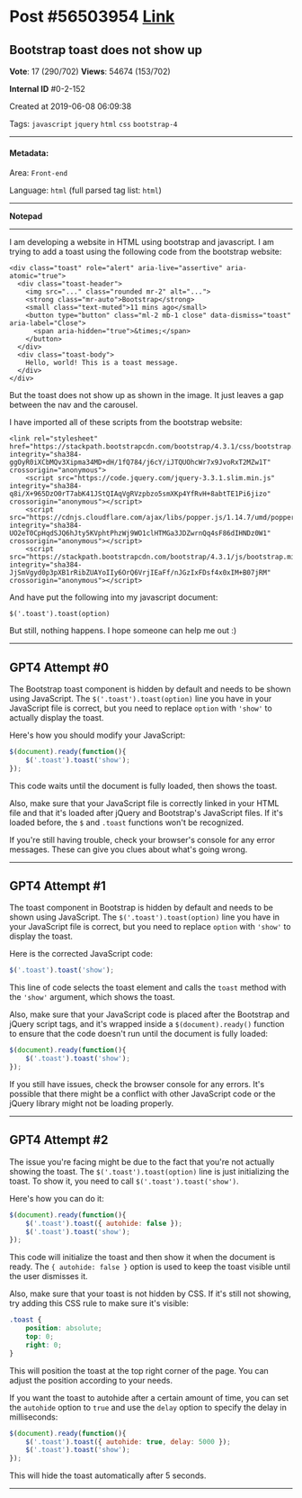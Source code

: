 
# Post \#56503954 [Link](https://stackoverflow.com/questions/56503954/)

## Bootstrap toast does not show up

**Vote**: 17 (290/702) **Views**: 54674 (153/702) 

**Internal ID** \#0-2-152

Created at 2019-06-08 06:09:38

Tags: `javascript` `jquery` `html` `css` `bootstrap-4`

----------

#### Metadata:

Area: `Front-end`

Language: `html` (full parsed tag list: `html`)

----------

**Notepad**


----------

I am developing a website in HTML using bootstrap and javascript. I am trying to add a toast using the following code from the bootstrap website:

```
<div class="toast" role="alert" aria-live="assertive" aria-atomic="true">
  <div class="toast-header">
    <img src="..." class="rounded mr-2" alt="...">
    <strong class="mr-auto">Bootstrap</strong>
    <small class="text-muted">11 mins ago</small>
    <button type="button" class="ml-2 mb-1 close" data-dismiss="toast" aria-label="Close">
      <span aria-hidden="true">&times;</span>
    </button>
  </div>
  <div class="toast-body">
    Hello, world! This is a toast message.
  </div>
</div>
```



But the toast does not show up as shown in the image. It just leaves a gap between the nav and the carousel.[](https://i.stack.imgur.com/rTRk0.png)

I have imported all of these scripts from the bootstrap website:

```
<link rel="stylesheet" href="https://stackpath.bootstrapcdn.com/bootstrap/4.3.1/css/bootstrap.min.css" integrity="sha384-ggOyR0iXCbMQv3Xipma34MD+dH/1fQ784/j6cY/iJTQUOhcWr7x9JvoRxT2MZw1T" crossorigin="anonymous">
    <script src="https://code.jquery.com/jquery-3.3.1.slim.min.js" integrity="sha384-q8i/X+965DzO0rT7abK41JStQIAqVgRVzpbzo5smXKp4YfRvH+8abtTE1Pi6jizo" crossorigin="anonymous"></script>
    <script src="https://cdnjs.cloudflare.com/ajax/libs/popper.js/1.14.7/umd/popper.min.js" integrity="sha384-UO2eT0CpHqdSJQ6hJty5KVphtPhzWj9WO1clHTMGa3JDZwrnQq4sF86dIHNDz0W1" crossorigin="anonymous"></script>
    <script src="https://stackpath.bootstrapcdn.com/bootstrap/4.3.1/js/bootstrap.min.js" integrity="sha384-JjSmVgyd0p3pXB1rRibZUAYoIIy6OrQ6VrjIEaFf/nJGzIxFDsf4x0xIM+B07jRM" crossorigin="anonymous"></script>
```



And have put the following into my javascript document:

```
$('.toast').toast(option)
```



But still, nothing happens. I hope someone can help me out :)


----------
        
## GPT4 Attempt \#0

The Bootstrap toast component is hidden by default and needs to be shown using JavaScript. The `$('.toast').toast(option)` line you have in your JavaScript file is correct, but you need to replace `option` with `'show'` to actually display the toast.

Here's how you should modify your JavaScript:

```javascript
$(document).ready(function(){
    $('.toast').toast('show');
});
```

This code waits until the document is fully loaded, then shows the toast.

Also, make sure that your JavaScript file is correctly linked in your HTML file and that it's loaded after jQuery and Bootstrap's JavaScript files. If it's loaded before, the `$` and `.toast` functions won't be recognized.

If you're still having trouble, check your browser's console for any error messages. These can give you clues about what's going wrong.

--------

## GPT4 Attempt \#1

The toast component in Bootstrap is hidden by default and needs to be shown using JavaScript. The `$('.toast').toast(option)` line you have in your JavaScript file is correct, but you need to replace `option` with `'show'` to display the toast.

Here is the corrected JavaScript code:

```javascript
$('.toast').toast('show');
```

This line of code selects the toast element and calls the `toast` method with the `'show'` argument, which shows the toast.

Also, make sure that your JavaScript code is placed after the Bootstrap and jQuery script tags, and it's wrapped inside a `$(document).ready()` function to ensure that the code doesn't run until the document is fully loaded:

```javascript
$(document).ready(function(){
    $('.toast').toast('show');
});
```

If you still have issues, check the browser console for any errors. It's possible that there might be a conflict with other JavaScript code or the jQuery library might not be loading properly.

--------

## GPT4 Attempt \#2

The issue you're facing might be due to the fact that you're not actually showing the toast. The `$('.toast').toast(option)` line is just initializing the toast. To show it, you need to call `$('.toast').toast('show')`.

Here's how you can do it:

```javascript
$(document).ready(function(){
    $('.toast').toast({ autohide: false });
    $('.toast').toast('show');
});
```

This code will initialize the toast and then show it when the document is ready. The `{ autohide: false }` option is used to keep the toast visible until the user dismisses it.

Also, make sure that your toast is not hidden by CSS. If it's still not showing, try adding this CSS rule to make sure it's visible:

```css
.toast {
    position: absolute;
    top: 0;
    right: 0;
}
```

This will position the toast at the top right corner of the page. You can adjust the position according to your needs.

If you want the toast to autohide after a certain amount of time, you can set the `autohide` option to `true` and use the `delay` option to specify the delay in milliseconds:

```javascript
$(document).ready(function(){
    $('.toast').toast({ autohide: true, delay: 5000 });
    $('.toast').toast('show');
});
```

This will hide the toast automatically after 5 seconds.

--------
